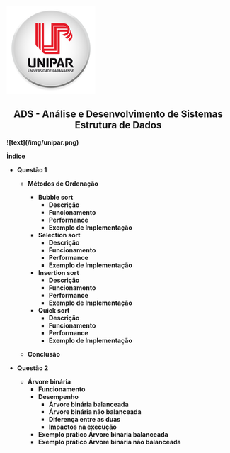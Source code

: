 

![](/img/unipar.png)

<div align='center'><b><h2>ADS - Análise e Desenvolvimento de Sistemas
<b><br>Estrutura de Dados</h2></div> ![text](/img/unipar.png)





**Índice**

 - Questão 1

    - Métodos de Ordenação
	    - Bubble sort
		    - Descrição
		    - Funcionamento
		    - Performance
		    - Exemplo de Implementação
	    - Selection sort
		    - Descrição
		    - Funcionamento
		    - Performance
		    - Exemplo de Implementação
	    - Insertion sort
		    - Descrição
		    - Funcionamento
		    - Performance
		    - Exemplo de Implementação
	    - Quick sort
		    - Descrição
		    - Funcionamento
		    - Performance
		    - Exemplo de Implementação

	 - Conclusão
		 
- Questão 2

	 - Árvore binária
		 - Funcionamento
		 - Desempenho 
			 - Árvore binária balanceada
			 - Árvore binária não balanceada
			 - Diferença entre as duas
			 - Impactos na execução
		- Exemplo prático Árvore binária balanceada
		- Exemplo prático Árvore binária não balanceada


		  

	  

<!--stackedit_data:
eyJoaXN0b3J5IjpbNzMyODQ2MzQwLC02MzUwODgwNDQsMTYxOT
A4MzM4MiwxNDgyNTUxMTE1LDExNjgxMTY1Miw5OTkyNTg2NTUs
LTMzMjQ1NTM2M119
-->